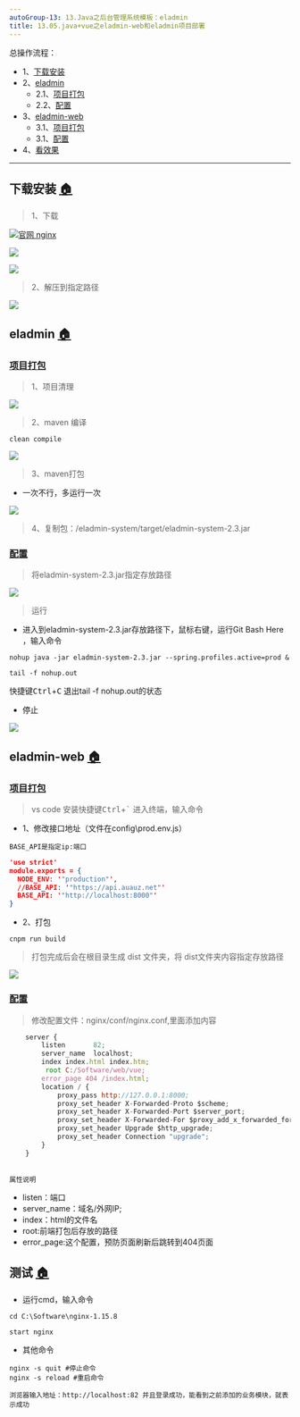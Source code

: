```yaml
---
autoGroup-13: 13.Java之后台管理系统模板：eladmin
title: 13.05.java+vue之eladmin-web和eladmin项目部署
---
```


总操作流程：
- 1、[下载安装](#eladmin-01) 
- 2、[eladmin](#eladmin-02) 
    - 2.1、[项目打包](#eladmin-02-01) 
    - 2.2、[配置](#eladmin-02-02) 
- 3、[eladmin-web](#eladmin-03) 
    - 3.1、[项目打包](#eladmin-03-01) 
    - 3.1、[配置](#eladmin-03-02) 
- 4、[看效果](#eladmin-04) 

***

## 下载安装 <a name="eladmin-01" href="#" >:house:</a>

> 1、下载

[![](https://img.shields.io/badge/官网-nginx-red.svg "官网 nginx")](http://nginx.org/en/docs/windows.html)

![](./image/13.05-1.png)

![](./image/13.05-2.png)

> 2、解压到指定路径

![](./image/13.05-3.png)

## eladmin <a name="eladmin-02" href="#" >:house:</a>

### <a name="eladmin-02-01" href="#" >项目打包</a>

> 1、项目清理

![](./image/13.05-5.png)

> 2、maven 编译

```
clean compile
```

![](./image/13.02-1.png)

> 3、maven打包

- 一次不行，多运行一次

![](./image/13.05-6.png)

> 4、复制包：/eladmin-system/target/eladmin-system-2.3.jar


### <a name="eladmin-02-02" href="#" >配置</a>

> 将eladmin-system-2.3.jar指定存放路径

![](./image/13.05-7.png)

> 运行

- 进入到eladmin-system-2.3.jar存放路径下，鼠标右键，运行Git Bash Here ，输入命令

```
nohup java -jar eladmin-system-2.3.jar --spring.profiles.active=prod &

tail -f nohup.out
```

快捷键<kbd>Ctrl</kbd>+<kbd>C</kbd> 退出tail -f nohup.out的状态

- 停止

![](./image/13.05-8.png)

## eladmin-web <a name="eladmin-03" href="#" >:house:</a>

### <a name="eladmin-03-01" href="#" >项目打包</a>

> vs code 安装快捷键<kbd>Ctrl</kbd>+<kbd>`</kbd> 进入终端，输入命令

- 1、修改接口地址（文件在config\prod.env.js）

`BASE_API是指定ip:端口`

```json
'use strict'
module.exports = {
  NODE_ENV: '"production"',
  //BASE_API: '"https://api.auauz.net"'
  BASE_API: '"http://localhost:8000"'
}

```

- 2、打包

```
cnpm run build
```

> 打包完成后会在根目录生成 dist 文件夹，将 dist文件夹内容指定存放路径

![](./image/13.05-4.png)

### <a name="eladmin-03-02" href="#" >配置</a>

> 修改配置文件：nginx/conf/nginx.conf,里面添加内容

```js
    server {
        listen       82;
        server_name  localhost;
        index index.html index.htm;
         root C:/Software/web/vue;
        error_page 404 /index.html;
        location / {
            proxy_pass http://127.0.0.1:8000; 
            proxy_set_header X-Forwarded-Proto $scheme;
            proxy_set_header X-Forwarded-Port $server_port;
            proxy_set_header X-Forwarded-For $proxy_add_x_forwarded_for;
            proxy_set_header Upgrade $http_upgrade;
            proxy_set_header Connection "upgrade";
        }
    }
       
```

`属性说明`

- listen：端口
- server_name：域名/外网IP;
- index：html的文件名
- root:前端打包后存放的路径
- error_page:这个配置，预防页面刷新后跳转到404页面

## 测试 <a name="eladmin-04" href="#" >:house:</a>

- 运行cmd，输入命令
```
cd C:\Software\nginx-1.15.8

start nginx
```

- 其他命令

```shell
nginx -s quit #停止命令
nginx -s reload #重启命令
```

`浏览器输入地址：http://localhost:82 并且登录成功，能看到之前添加的业务模块，就表示成功`



